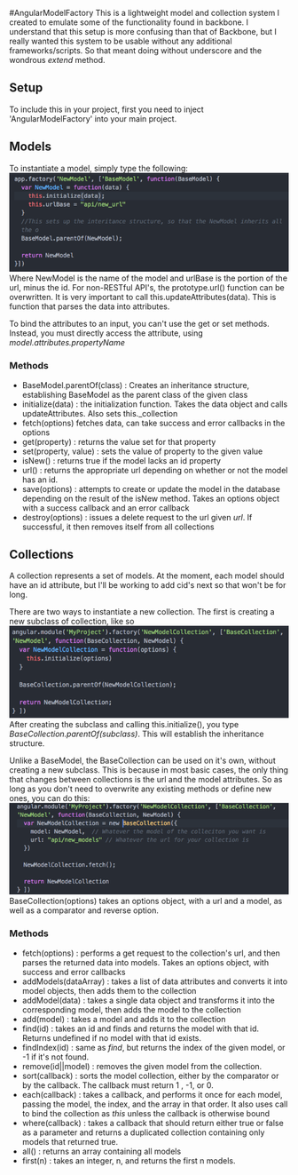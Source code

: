 #AngularModelFactory
This is a lightweight model and collection system I created to emulate some of the functionality found in backbone.  I understand that this setup is more confusing than that of Backbone, but I really wanted this system to be usable without any additional frameworks/scripts. So that meant doing without underscore and the wondrous _extend_ method.


## Setup
To include this in your project, first you need to inject 'AngularModelFactory' into your main project.


## Models
To instantiate a model, simply type the following:
![new-model](./images/new-model1.png)
Where NewModel is the name of the model and urlBase is the portion of the url, minus the id.  For non-RESTful API's, the prototype.url() function can be overwritten. It is very important to call this.updateAttributes(data). This is function that parses the data into attributes.  

To bind the attributes to an input, you can't use the get or set methods. Instead, you must directly access the attribute, using _model.attributes.propertyName_

### Methods

+ BaseModel.parentOf(class) : Creates an inheritance structure, establishing BaseModel as the parent class of the given class
+ initialize(data) : the initialization function. Takes the data object and calls updateAttributes. Also sets this.\_collection
+ fetch(options) fetches data, can take success and error callbacks in the options
+ get(property) : returns the value set for that property
+ set(property, value) : sets the value of property to the given value
+ isNew() : returns true if the model lacks an id property
+ url() : returns the appropriate url depending on whether or not the model has an id.
+ save(options) : attempts to create or update the model in the database depending on the result of the isNew method. Takes an options object with a success callback and an error callback
+ destroy(options) : issues a delete request to the url given _url_. If successful, it then removes itself from all collections


## Collections
  A collection represents a set of models. At the moment, each model should have an id attribute, but I'll be working to add cid's next so that won't be for long.

  There are two ways to instantiate a new collection. The first is creating a new subclass of collection, like so
  ![new-collection1](./images/new-collection2.png)
  After creating the subclass and calling this.initialize(), you type _BaseCollection.parentOf(subclass)_. This will establish the inheritance structure.

   Unlike a BaseModel, the BaseCollection can be used on it's own, without creating a new subclass. This is because in most basic cases, the only thing that changes between collections is the url and the model attributes. So as long as you don't need to overwrite any existing methods or define new ones, you can do this:
   ![new-collection2](./images/new-collection1.png)
   BaseCollection(options) takes an options object, with a url and a model, as well as a comparator and reverse option.


### Methods

+ fetch(options) : performs a get request to the collection's url, and then parses the returned data into models. Takes an options object, with success and error callbacks
+ addModels(dataArray) : takes a list of data attributes and converts it into model objects, then adds them to the collection
+ addModel(data) : takes a single data object and transforms it into the corresponding model, then adds the model to the collection
+ add(model) : takes a model and adds it to the collection
+ find(id) : takes an id and finds and returns the model with that id. Returns undefined if no model with that id exists.
+ findIndex(id) : same as _find_, but returns the index of the given model, or -1 if it's not found.
+ remove(id||model) : removes the given model from the collection.
+ sort(callback) : sorts the model collection, either by the comparator or by the callback. The callback must return 1 , -1, or 0.
+ each(callback) : takes a callback, and performs it once for each model, passing the model, the index, and the array in that order. It also uses call to bind the collection as _this_ unless the callback is otherwise bound
+ where(callback) : takes a callback that should return either true or false as a parameter and returns a duplicated collection containing only models that returned true.
+ all() : returns an array containing all models
+ first(n) : takes an integer, n, and returns the first n models.

